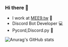 ### Hi there 👋

- I work at [MEE9.tw](https://mee9.ga) 🏢
- Discord Bot Developer 💻
- Pycord,Discord.py 📃

![Anurag's GitHub stats](https://github-readme-stats.vercel.app/api?username=alexkong1123=true&theme=radical)
